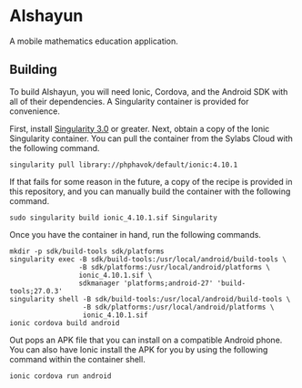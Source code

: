 # Alshayun

A mobile mathematics education application.

## Building

To build Alshayun, you will need Ionic, Cordova, and the Android SDK with all of
their dependencies. A Singularity container is provided for convenience.

First, install [Singularity
3.0](https://www.sylabs.io/guides/3.0/user-guide/installation.html) or greater.
Next, obtain a copy of the Ionic Singularity container. You can pull the
container from the Sylabs Cloud with the following command.

    singularity pull library://phphavok/default/ionic:4.10.1

If that fails for some reason in the future, a copy of the recipe is provided in
this repository, and you can manually build the container with the following
command.

    sudo singularity build ionic_4.10.1.sif Singularity

Once you have the container in hand, run the following commands.

    mkdir -p sdk/build-tools sdk/platforms
    singularity exec -B sdk/build-tools:/usr/local/android/build-tools \
                     -B sdk/platforms:/usr/local/android/platforms \
                     ionic_4.10.1.sif \
                     sdkmanager 'platforms;android-27' 'build-tools;27.0.3' 
    singularity shell -B sdk/build-tools:/usr/local/android/build-tools \
                      -B sdk/platforms:/usr/local/android/platforms \
                      ionic_4.10.1.sif
    ionic cordova build android

Out pops an APK file that you can install on a compatible Android phone. You can
also have Ionic install the APK for you by using the following command within
the container shell.

    ionic cordova run android
